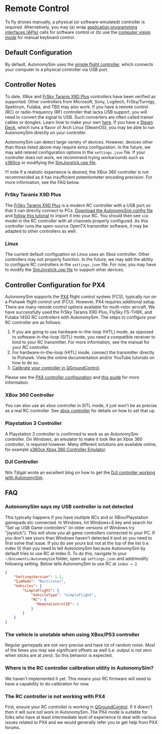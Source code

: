 # Remote Control

To fly drones manually, a physical (or software-emulated) controller is required. Alternatively, you may (a) wrap [application programming interfaces (APIs)](apis.md) calls for software control or (b) use the [computer vision mode](apis_image.md) for manual keyboard control.

## Default Configuration

By default, AutonomySim uses the [simple flight controller](simple_flight.md), which connects your computer to a physical controller via USB port.

## Controller Notes

To date, XBox and [FrSky Taranis X9D Plus](https://hobbyking.com/en_us/frsky-2-4ghz-accst-taranis-x9d-plus-and-x8r-combo-digital-telemetry-radio-system-mode-2.html) controllers have been verified as supported. Other controllers from Microsoft, Sony, Logitech, FrSky/Turnigy, Spektrum, Futaba, and TBS may also work. If you have a remote control (RC) or radio-frequency (RF) controller that lacks USB support, you will need to convert the signal to USB. Such converters are often called trainer cables or dongles. Learn how to make your own [here](https://github.com/patolin/rc-receiver-joystick). If you have a [Steam Deck](https://www.steamdeck.com/), which runs a flavor of Arch Linux (SteamOS), you may be able to run AutonomySim directly on your controller.

AutonomySim can detect large variety of devices. However, devices other than those listed above may require extra configuration. In the future, we may add relared configuration options in the `settings.json` file. If your controller does not work, we recommend trying workarounds such as [x360ce](http://www.x360ce.com/) or modifying the [SimJoystick.cpp file](https://github.com/nervosys/AutonomySim/blob/master/Unreal/Plugins/AutonomySim/Source/SimJoyStick/SimJoyStick.cpp#L50).

!!! note
    If a realistic experience is desired, the XBox 360 controller is not recommended as it has insufficient potentiometer encoding precision. For more information, see the FAQ below.

### FrSky Taranis X9D Plus

The [FrSky Taranis X9D Plus](https://hobbyking.com/en_us/frsky-2-4ghz-accst-taranis-x9d-plus-and-x8r-combo-digital-telemetry-radio-system-mode-2.html) is a modern RC controller with a USB port so that it can directly connect to PCs. [Download the AutonomySim config file](files/bin/autonomysim_FrSkyTaranis.bin) and [follow this tutorial](https://www.youtube.com/watch?v=qe-13Gyb0sw) to import it into your RC. You should then see `sim` model in the RC controller with all channels properly configured. As this controller runs the open-source OpenTX transmitter software, it may be adapted to other controllers as well.

### Linux

The current default configuation on Linux uses an Xbox controller. Other controllers may not properly function. In the future, we may add the ability to configure RC controllers in the `settings.json` file. For now, you may have to modify the [SimJoystick.cpp file](https://github.com/nervosys/AutonomySim/blob/master/Unreal/Plugins/AutonomySim/Source/SimJoyStick/SimJoyStick.cpp#L340) to support other devices.

## Controller Configuration for PX4

AutonomySim supports the [PX4](https://px4.io/) flight control system (FCS), typically run on a Pixhawk flight control unit (FCU). However, PX4 requires additional setup. There are many remote control options available for multi-rotor aircraft. We have successfully used the FrSky Taranis X9D Plus, FlySky FS-TH9X, and Futaba 14SG RC controllers with AutonomySim. The steps to configure your RC controller are as follows:

1. If you are going to use hardware-in-the-loop (HITL) mode, as opposed to software-in-the-loop (SITL) mode, you need a compatible receiver to bind to your RC transmitter. For more information, see the manual for your RC controller.
2. For hardware-in-the-loop (HITL) mode, connect the transmitter directly to Pixhawk. View the online documentation and/or YouTube tutorials on how to do so.
3. [Calibrate your controller in QGroundControl](https://docs.qgroundcontrol.com/en/SetupView/Radio.html).

Please see the [PX4 controller configuration](https://docs.px4.io/en/getting_started/rc_transmitter_receiver.html) and [this guide](https://docs.px4.io/master/en/getting_started/rc_transmitter_receiver.html#px4-compatible-receivers) for more information. 

### XBox 360 Controller

You can also use an xbox controller in SITL mode, it just won't be as precise as a real RC controller. See [xbox controller](controller_wired.md) for details on how to set that up.

### Playstation 3 Controller

A Playstation 3 controller is confirmed to work as an AutonomySim controller. On Windows, an emulator to make it look like an Xbox 360 controller, is required however. Many different solutions are available online, for example [x360ce Xbox 360 Controller Emulator](https://github.com/x360ce/x360ce).

### DJI Controller

Nils Tijtgat wrote an excellent blog on how to get the [DJI controller working with AutonomySim](https://timebutt.github.io/static/using-a-phantom-dji-controller-in-AutonomySim/).

## FAQ

### AutonomySim says my USB controller is not detected
   
This typically happens if you have multiple RCs and or XBox/Playstation gamepads etc connected. In Windows, hit Windows+S key and search for "Set up USB Game controllers" (in older versions of Windows try "joystick"). This will show you all game controllers connected to your PC. If you don't see yours than Windows haven't detected it and so you need to first solve that issue. If you do see yours but not at the top of the list (i.e. index 0) than you need to tell AutonomySim because AutonomySim by default tries to use RC at index 0. To do this, navigate to your `~/Documents/AutonomySim` folder, open up `settings.json` and add/modify following setting. Below tells AutonomySim to use RC at `index = 2`.

```json
{
    "SettingsVersion": 1.2,
    "SimMode": "Multirotor",
    "Vehicles": {
        "SimpleFlight": {
            "VehicleType": "SimpleFlight",
            "RC": {
              "RemoteControlID": 2
            }
        }
    }
}
```

### The vehicle is unstable when using XBox/PS3 controller

Regular gamepads are not very precise and have lot of random noise. Most of the times you may see significant offsets as well (i.e. output is not zero when sticks are at zero). So this behavior is expected.

### Where is the RC controller calibration utility in AutonomySim?

We haven't implemented it yet. This means your RC firmware will need to have a capability to do calibration for now.

### The RC controller is not working with PX4

First, ensure your RC controller is working in [QGroundControl](https://docs.qgroundcontrol.com/en/SetupView/Radio.html). If it doesn't then it will sure not work in AutonomySim. The PX4 mode is suitable for folks who have at least intermediate level of experience to deal with various issues related to PX4 and we would generally refer you to get help from PX4 forums.

